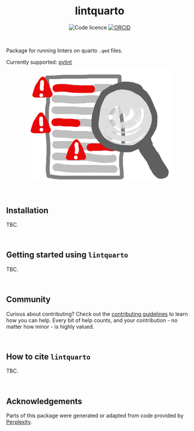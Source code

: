 <div align="center">

# lintquarto

![Code licence](https://img.shields.io/badge/🛡️_Code_licence-MIT-8a00c2?style=for-the-badge&labelColor=gray)
[![ORCID](https://img.shields.io/badge/ORCID_Amy_Heather-0000--0002--6596--3479-A6CE39?style=for-the-badge&logo=orcid&logoColor=white)](https://orcid.org/0000-0002-6596-3479)

</div>

<br>

Package for running linters on quarto `.qmd` files.

Currently supported: [pylint](https://github.com/pylint-dev/pylint)

<p align="center">
  <img src="images/linting.png" alt="Linting illustration" width="400"/>
</p>

<br>

## Installation

TBC.

<br>

## Getting started using `lintquarto`

TBC.

<br>

## Community

Curious about contributing? Check out the [contributing guidelines](CONTRIBUTING.md) to learn how you can help. Every bit of help counts, and your contribution - no matter how minor - is highly valued.

<br>

## How to cite `lintquarto`

TBC.

<br>

## Acknowledgements

Parts of this package were generated or adapted from code provided by [Perplexity](https://www.perplexity.ai/).